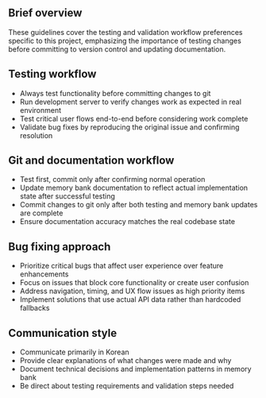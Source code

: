 ## Brief overview

These guidelines cover the testing and validation workflow preferences specific to this project, emphasizing the importance of testing changes before committing to version control and updating documentation.

## Testing workflow

- Always test functionality before committing changes to git
- Run development server to verify changes work as expected in real environment
- Test critical user flows end-to-end before considering work complete
- Validate bug fixes by reproducing the original issue and confirming resolution

## Git and documentation workflow

- Test first, commit only after confirming normal operation
- Update memory bank documentation to reflect actual implementation state after successful testing
- Commit changes to git only after both testing and memory bank updates are complete
- Ensure documentation accuracy matches the real codebase state

## Bug fixing approach

- Prioritize critical bugs that affect user experience over feature enhancements
- Focus on issues that block core functionality or create user confusion
- Address navigation, timing, and UX flow issues as high priority items
- Implement solutions that use actual API data rather than hardcoded fallbacks

## Communication style

- Communicate primarily in Korean
- Provide clear explanations of what changes were made and why
- Document technical decisions and implementation patterns in memory bank
- Be direct about testing requirements and validation steps needed
